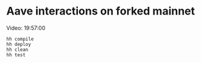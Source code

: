 # Aave interactions on forked mainnet

Video: 19:57:00

```shell
hh compile
hh deploy
hh clean
hh test
```
